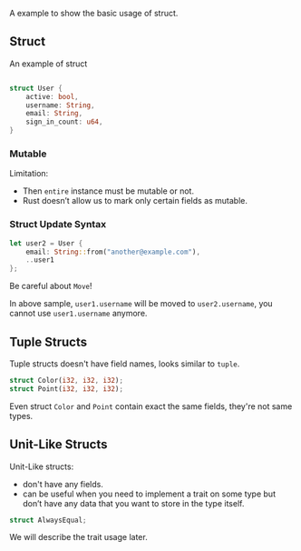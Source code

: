 A example to show the basic usage of struct.

## Struct

An example of struct

```rust

struct User {
    active: bool,
    username: String,
    email: String,
    sign_in_count: u64,
}
```

### Mutable 

Limitation:

- Then `entire` instance must be mutable or not.
- Rust doesn’t allow us to mark only certain fields as mutable. 

### Struct Update Syntax

```rust
let user2 = User {
    email: String::from("another@example.com"),
    ..user1
};
```

Be careful about `Move`! 

In above sample, `user1.username` will be moved to `user2.username`, you cannot use `user1.username` anymore.

## Tuple Structs

Tuple structs doesn't have field names, looks similar to `tuple`.

```rust
struct Color(i32, i32, i32);
struct Point(i32, i32, i32);
```

Even struct `Color` and `Point` contain exact the same fields, they're not same types.

## Unit-Like Structs

Unit-Like structs:

- don't have any fields.
- can be useful when you need to implement a trait on some type but don’t have any data that you want to store in the type itself. 

```rust
struct AlwaysEqual;
```

We will describe the trait usage later.
